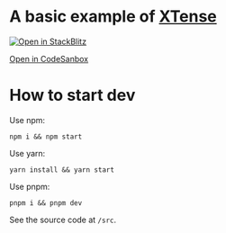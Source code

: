 # A basic example of [XTense](https://github.com/zihan-ch/xtense)
[![Open in StackBlitz](https://developer.stackblitz.com/img/open_in_stackblitz.svg)](https://stackblitz.com/github/zihan-ch/xtense/tree/main/packages/examples/basic)

[Open in CodeSanbox](https://codesandbox.io/s/github/zihan-ch/xtense/tree/main/packages/examples/basic)

# How to start dev
Use npm:
```shell
npm i && npm start
```

Use yarn:
```shell
yarn install && yarn start
```

Use pnpm:
```shell
pnpm i && pnpm dev
```

See the source code at `/src`.
